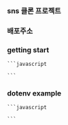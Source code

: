 ### sns 클론 프로젝트

### 배포주소

### getting start
    ```javascript
        
    ```
### dotenv example
    ```javascript
        
    ```



    